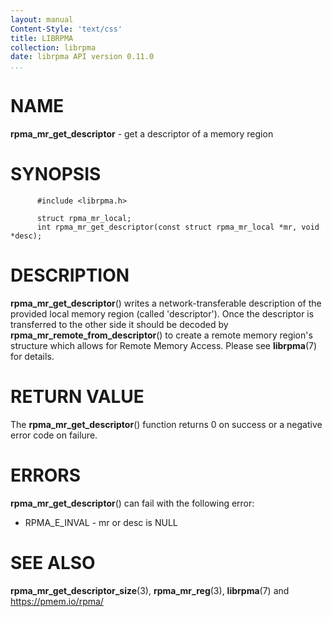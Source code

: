 ```yaml
---
layout: manual
Content-Style: 'text/css'
title: LIBRPMA
collection: librpma
date: librpma API version 0.11.0
...
```


[comment]: <> (SPDX-License-Identifier: BSD-3-Clause)
[comment]: <> (Copyright 2020-2022, Intel Corporation)

NAME
====

**rpma\_mr\_get\_descriptor** - get a descriptor of a memory region

SYNOPSIS
========

          #include <librpma.h>

          struct rpma_mr_local;
          int rpma_mr_get_descriptor(const struct rpma_mr_local *mr, void *desc);

DESCRIPTION
===========

**rpma\_mr\_get\_descriptor**() writes a network-transferable
description of the provided local memory region (called \'descriptor\').
Once the descriptor is transferred to the other side it should be
decoded by **rpma\_mr\_remote\_from\_descriptor**() to create a remote
memory region\'s structure which allows for Remote Memory Access. Please
see **librpma**(7) for details.

RETURN VALUE
============

The **rpma\_mr\_get\_descriptor**() function returns 0 on success or a
negative error code on failure.

ERRORS
======

**rpma\_mr\_get\_descriptor**() can fail with the following error:

-   RPMA\_E\_INVAL - mr or desc is NULL

SEE ALSO
========

**rpma\_mr\_get\_descriptor\_size**(3), **rpma\_mr\_reg**(3),
**librpma**(7) and https://pmem.io/rpma/
